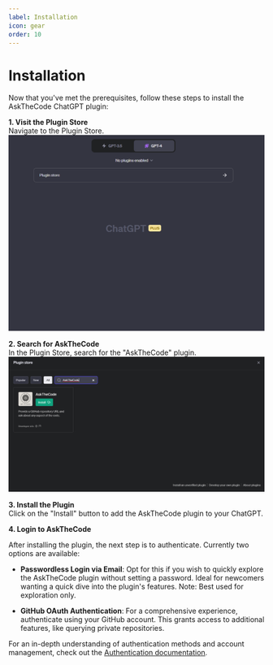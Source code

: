 ```yaml
---
label: Installation
icon: gear
order: 10
---
```


# Installation

Now that you've met the prerequisites, follow these steps to install the AskTheCode ChatGPT plugin:

**1. Visit the Plugin Store**  
Navigate to the Plugin Store.  
![](/resources/getting-started/installation/open-plugin-store.png)

**2. Search for AskTheCode**  
In the Plugin Store, search for the "AskTheCode" plugin.
![](/resources/getting-started/installation/search-for-plugin.png)

**3. Install the Plugin**  
Click on the "Install" button to add the AskTheCode plugin to your ChatGPT.

**4. Login to AskTheCode**

After installing the plugin, the next  step is to authenticate. Currently two options are available:

- **Passwordless Login via Email**: Opt for this if you wish to quickly explore the AskTheCode plugin without setting a password. Ideal for newcomers wanting a quick dive into the plugin's features. Note: Best used for exploration only.

- **GitHub OAuth Authentication**: For a comprehensive experience, authenticate using your GitHub account. This grants access to additional features, like querying private repositories.

For an in-depth understanding of authentication methods and account management, check out the [Authentication documentation](../authentication.md).

